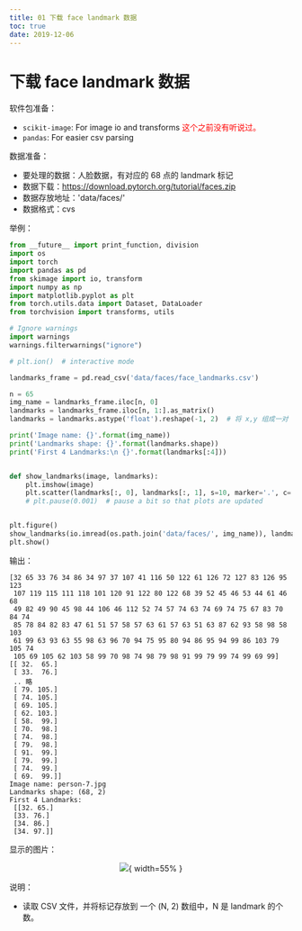 ```yaml
---
title: 01 下载 face landmark 数据
toc: true
date: 2019-12-06
---
```

# 下载 face landmark 数据

软件包准备：

-  `scikit-image`: For image io and transforms <span style="color:red;">这个之前没有听说过。</span>
-  `pandas`: For easier csv parsing

数据准备：

- 要处理的数据：人脸数据，有对应的 68 点的 landmark 标记
- 数据下载：<https://download.pytorch.org/tutorial/faces.zip>
- 数据存放地址：'data/faces/'
- 数据格式：cvs



举例：

```py
from __future__ import print_function, division
import os
import torch
import pandas as pd
from skimage import io, transform
import numpy as np
import matplotlib.pyplot as plt
from torch.utils.data import Dataset, DataLoader
from torchvision import transforms, utils

# Ignore warnings
import warnings
warnings.filterwarnings("ignore")

# plt.ion()  # interactive mode

landmarks_frame = pd.read_csv('data/faces/face_landmarks.csv')

n = 65
img_name = landmarks_frame.iloc[n, 0]
landmarks = landmarks_frame.iloc[n, 1:].as_matrix()
landmarks = landmarks.astype('float').reshape(-1, 2)  # 将 x,y 组成一对

print('Image name: {}'.format(img_name))
print('Landmarks shape: {}'.format(landmarks.shape))
print('First 4 Landmarks:\n {}'.format(landmarks[:4]))


def show_landmarks(image, landmarks):
    plt.imshow(image)
    plt.scatter(landmarks[:, 0], landmarks[:, 1], s=10, marker='.', c='r')
    # plt.pause(0.001)  # pause a bit so that plots are updated


plt.figure()
show_landmarks(io.imread(os.path.join('data/faces/', img_name)), landmarks)
plt.show()
```



输出：

```
[32 65 33 76 34 86 34 97 37 107 41 116 50 122 61 126 72 127 83 126 95 123
 107 119 115 111 118 101 120 91 122 80 122 68 39 52 45 46 53 44 61 46 68
 49 82 49 90 45 98 44 106 46 112 52 74 57 74 63 74 69 74 75 67 83 70 84 74
 85 78 84 82 83 47 61 51 57 58 57 63 61 57 63 51 63 87 62 93 58 98 58 103
 61 99 63 93 63 55 98 63 96 70 94 75 95 80 94 86 95 94 99 86 103 79 105 74
 105 69 105 62 103 58 99 70 98 74 98 79 98 91 99 79 99 74 99 69 99]
[[ 32.  65.]
 [ 33.  76.]
 .. 略
 [ 79. 105.]
 [ 74. 105.]
 [ 69. 105.]
 [ 62. 103.]
 [ 58.  99.]
 [ 70.  98.]
 [ 74.  98.]
 [ 79.  98.]
 [ 91.  99.]
 [ 79.  99.]
 [ 74.  99.]
 [ 69.  99.]]
Image name: person-7.jpg
Landmarks shape: (68, 2)
First 4 Landmarks:
 [[32. 65.]
 [33. 76.]
 [34. 86.]
 [34. 97.]]
```

显示的图片：

<center>

![](http://images.iterate.site/blog/image/20190628/Mtvag7YI6ecW.png?imageslim){ width=55% }
</center>


说明：

- 读取 CSV 文件，并将标记存放到 一个 (N, 2) 数组中，N
是 landmark 的个数。
